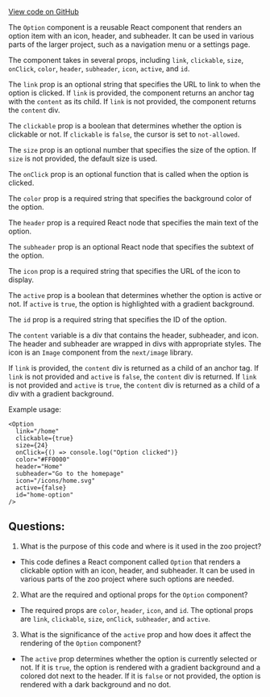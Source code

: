 [View code on GitHub](zoo-labs/zoo/blob/master/core/src/modals/WalletModal/Option.tsx)

The `Option` component is a reusable React component that renders an option item with an icon, header, and subheader. It can be used in various parts of the larger project, such as a navigation menu or a settings page. 

The component takes in several props, including `link`, `clickable`, `size`, `onClick`, `color`, `header`, `subheader`, `icon`, `active`, and `id`. 

The `link` prop is an optional string that specifies the URL to link to when the option is clicked. If `link` is provided, the component returns an anchor tag with the `content` as its child. If `link` is not provided, the component returns the `content` div.

The `clickable` prop is a boolean that determines whether the option is clickable or not. If `clickable` is `false`, the cursor is set to `not-allowed`.

The `size` prop is an optional number that specifies the size of the option. If `size` is not provided, the default size is used.

The `onClick` prop is an optional function that is called when the option is clicked.

The `color` prop is a required string that specifies the background color of the option.

The `header` prop is a required React node that specifies the main text of the option.

The `subheader` prop is an optional React node that specifies the subtext of the option.

The `icon` prop is a required string that specifies the URL of the icon to display.

The `active` prop is a boolean that determines whether the option is active or not. If `active` is `true`, the option is highlighted with a gradient background.

The `id` prop is a required string that specifies the ID of the option.

The `content` variable is a div that contains the header, subheader, and icon. The header and subheader are wrapped in divs with appropriate styles. The icon is an `Image` component from the `next/image` library.

If `link` is provided, the `content` div is returned as a child of an anchor tag. If `link` is not provided and `active` is `false`, the `content` div is returned. If `link` is not provided and `active` is `true`, the `content` div is returned as a child of a div with a gradient background.

Example usage:

```
<Option
  link="/home"
  clickable={true}
  size={24}
  onClick={() => console.log("Option clicked")}
  color="#FF0000"
  header="Home"
  subheader="Go to the homepage"
  icon="/icons/home.svg"
  active={false}
  id="home-option"
/>
```
## Questions: 
 1. What is the purpose of this code and where is it used in the zoo project?
- This code defines a React component called `Option` that renders a clickable option with an icon, header, and subheader. It can be used in various parts of the zoo project where such options are needed.

2. What are the required and optional props for the `Option` component?
- The required props are `color`, `header`, `icon`, and `id`. The optional props are `link`, `clickable`, `size`, `onClick`, `subheader`, and `active`.

3. What is the significance of the `active` prop and how does it affect the rendering of the `Option` component?
- The `active` prop determines whether the option is currently selected or not. If it is `true`, the option is rendered with a gradient background and a colored dot next to the header. If it is `false` or not provided, the option is rendered with a dark background and no dot.